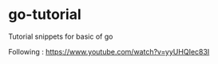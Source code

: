 # go-tutorial
Tutorial snippets for basic of go

Following : https://www.youtube.com/watch?v=yyUHQIec83I
